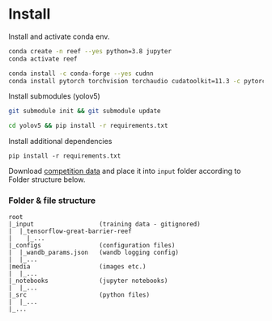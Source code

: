 # Install

Install and activate conda env.

```bash
conda create -n reef --yes python=3.8 jupyter
conda activate reef

conda install -c conda-forge --yes cudnn
conda install pytorch torchvision torchaudio cudatoolkit=11.3 -c pytorch
```

Install submodules (yolov5)

```bash
git submodule init && git submodule update

cd yolov5 && pip install -r requirements.txt
```

Install additional dependencies

```
pip install -r requirements.txt
```

Download [competition data](https://www.kaggle.com/c/tensorflow-great-barrier-reef/data) and place it into `input` folder according to Folder structure below.  

### Folder & file structure
```
root
|_input                  (training data - gitignored)
|  |_tensorflow-great-barrier-reef
|    |_...
|_configs                (configuration files)
|  |_wandb_params.json   (wandb logging config)
|  |_...
|media                   (images etc.)
|  |_...
|_notebooks              (jupyter notebooks)
|  |_...
|_src                    (python files)
|  |_...
|_...
```


